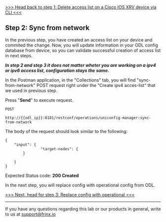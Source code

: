 [>>> Head back to step 1: Delete access list on a Cisco IOS XRV device via CLI <<<](5.md) 

## Step 2: Sync from network

In the previous step, you have created an access list on your device and commited the change. Now, you will update information in your ODL config database from device, so you can validate successful creation of access list in next steps.

***In step 2 and step 3 it does not matter wheter you are working on a ipv4 or ipv6 access list, configuration stays the same.***

In the Postman application, in the "Collections" tab, you will find "sync-from-network" POST request right under the "Create ipv4 acces-list" that we used in previous step.

Press "**Send**" to execute request.


```
POST

http://{{odl_ip}}:8181/restconf/operations/uniconfig-manager:sync-from-network
```

The body of the request should look similar to the following:

```
{
	"input": {
				"target-nodes": {
		}

	}
}
```

Expected Status code: **200 Created**

In the next step, you will replace config with operational config from ODL.

[>>> Next, head for step 3: Replace config with operational <<<](3.md)

---
If you have any questions regarding this lab or our products in general, write to us at [support@frinx.io](mailto:support@frinx.io)